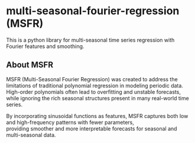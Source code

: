 # multi-seasonal-fourier-regression (MSFR)
This is a python library for multi-seasonal time series regression with Fourier features and smoothing.

## About MSFR

MSFR (Multi-Seasonal Fourier Regression) was created to address the limitations of traditional polynomial regression in modeling periodic data.  
High-order polynomials often lead to overfitting and unstable forecasts, while ignoring the rich seasonal structures present in many real-world time series.  

By incorporating sinusoidal functions as features, MSFR captures both low and high-frequency patterns with fewer parameters,  
providing smoother and more interpretable forecasts for seasonal and multi-seasonal data.
